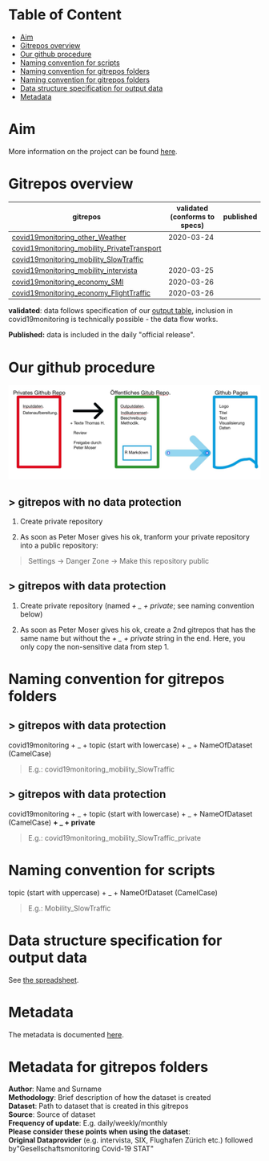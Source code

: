 # Table of Content

- [Aim](https://github.com/statistikZH/covid19monitoring/tree/master#aim) <br>
- [Gitrepos overview](https://github.com/statistikZH/covid19monitoring/tree/master#gitrepos-overview) <br>
- [Our github procedure](https://github.com/statistikZH/covid19monitoring#our-github-procedure) <br>
- [Naming convention for scripts](https://github.com/statistikZH/covid19monitoring/tree/master#naming-convention-for-scripts) <br>
- [Naming convention for gitrepos folders](https://github.com/statistikZH/covid19monitoring/tree/master#naming-convention-for-gitrepos-folders) <br>
- [Naming convention for gitrepos folders](https://github.com/statistikZH/covid19monitoring/tree/master#naming-convention-for-scripts) <br>
- [Data structure specification for output data](https://github.com/statistikZH/covid19monitoring/tree/master#data-structure-specification-for-output-data) <br>
- [Metadata](https://github.com/statistikZH/covid19monitoring/tree/master#metadata) <br>

# Aim

More information on the project can be found [here](https://statistikzh.github.io/covid19monitoring/).

# Gitrepos overview


| gitrepos  | validated (conforms to specs) |published|
| ------------- | ------------- |------------|
| [covid19monitoring_other_Weather](https://github.com/statistikZH/covid19monitoring_other_Weather)  | 2020-03-24 ||
| [covid19monitoring_mobility_PrivateTransport](https://github.com/statistikZH/covid19monitoring_mobility_PrivateTransport)   |   ||
| [covid19monitoring_mobility_SlowTraffic](https://github.com/statistikZH/covid19monitoring_mobility_SlowTraffic)   |   ||
| [covid19monitoring_mobility_intervista](https://github.com/statistikZH/covid19monitoring_mobility_intervista)   | 2020-03-25 ||
| [covid19monitoring_economy_SMI](https://github.com/statistikZH/covid19monitoring_economy_SMI)   | 2020-03-26 ||
| [covid19monitoring_economy_FlightTraffic](https://github.com/statistikZH/covid19monitoring_economy_FlightTraffic)   | 2020-03-26 ||

**validated**: data follows specification of our [output table](https://docs.google.com/spreadsheets/d/16bmV79jLgKt_miaFbQpSAcGBkqYA0pWXbmFviaTZUuk/edit#gid=0), inclusion in covid19monitoring is technically possible - the data flow works.

**Published:** data is included in the daily "official release". 

# Our github procedure 

![](methodology.jpg)

## > gitrepos with no data protection

1. Create private repository <br>

2. As soon as Peter Moser gives his ok, tranform your private repository into a public repository: 

> Settings -> Danger Zone -> Make this repository public

## > gitrepos with data protection

1. Create private repository  (named *+ _ + private*; see naming convention below) <br>

2. As soon as Peter Moser gives his ok, create a 2nd gitrepos that has the same name but without the *+ _ + private* string in the end. Here, you only copy the non-sensitive data from step 1. 

# Naming convention for gitrepos folders

## > gitrepos  with data protection

covid19monitoring  + _ +   topic (start with lowercase)  + _ +  NameOfDataset (CamelCase)<br>

> E.g.: covid19monitoring_mobility_SlowTraffic

## > gitrepos  with data protection

covid19monitoring  + _ +   topic (start with lowercase)  + _ +  NameOfDataset (CamelCase) **+ _ + private** <br>

> E.g.: covid19monitoring_mobility_SlowTraffic_private

# Naming convention for scripts

topic (start with uppercase) + _ +  NameOfDataset (CamelCase) <br>

> E.g.: Mobility_SlowTraffic


# Data structure specification for output data

See [the spreadsheet](https://docs.google.com/spreadsheets/d/16bmV79jLgKt_miaFbQpSAcGBkqYA0pWXbmFviaTZUuk/edit#gid=0). 

# Metadata

The metadata is documented [here](https://docs.google.com/spreadsheets/d/1AXn18Cz-DJATHCsc_zfyHReWdK0FGjbcbLxxIgjGulg/edit#gid=2058194538).

# Metadata for gitrepos folders

**Author**: Name and Surname <br>
**Methodology**: Brief description of how the dataset is created <br>
**Dataset**: Path to dataset that is created in this gitrepos <br>
**Source**: Source of dataset <br>
**Frequency of update**: E.g. daily/weekly/monthly <br>
**Please consider these points when using the dataset**: <br>
**Original Dataprovider** (e.g. intervista, SIX, Flughafen Zürich etc.)  followed by"Gesellschaftsmonitoring Covid-19 STAT"

